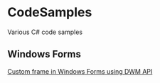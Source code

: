 # CodeSamples
Various C# code samples

## Windows Forms

[Custom frame in Windows Forms using DWM API](WinForms/DwmApi/)
